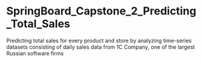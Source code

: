 # SpringBoard_Capstone_2_Predicting_Total_Sales
Predicting total sales for every product and store by analyzing time-series datasets consisting of daily sales data from 1C Company, one of the largest Russian software firms
